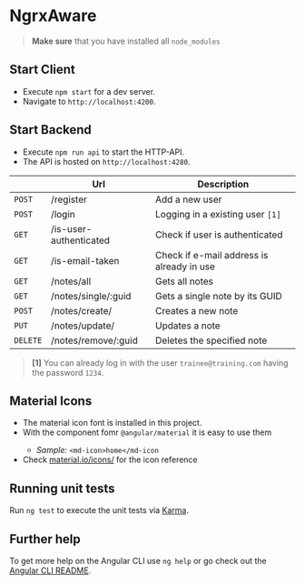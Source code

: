 # NgrxAware
> **Make sure** that you have installed all `node_modules`

## Start Client

- Execute `npm start` for a dev server.
- Navigate to `http://localhost:4200`.

## Start Backend

- Execute `npm run api` to start the HTTP-API.
- The API is hosted on `http://localhost:4280`.

|        |Url|Description|
|--------|---------|-----------|
|`POST`  |/register|Add a new user|
|`POST`  |/login   |Logging in a existing user `[1]`|
|`GET`   |/is-user-authenticated|Check if user is authenticated|
|`GET`   |/is-email-taken|Check if e-mail address is already in use|
|`GET`   |/notes/all|Gets all notes|
|`GET`   |/notes/single/:guid|Gets a single note by its GUID|
|`POST`  |/notes/create/|Creates a new note|
|`PUT`   |/notes/update/|Updates a note|
|`DELETE`|/notes/remove/:guid|Deletes the specified note|

> **[1]** You can already log in with the user `trainee@training.com` having the password `1234`.

## Material Icons

- The material icon font is installed in this project.
- With the <md-icon> component fomr `@angular/material` it is easy to use them
  - *Sample:* `<md-icon>home</md-icon`
- Check [material.io/icons/](https://material.io/icons/) for the icon reference

## Running unit tests

Run `ng test` to execute the unit tests via [Karma](https://karma-runner.github.io).

## Further help

To get more help on the Angular CLI use `ng help` or go check out the [Angular CLI README](https://github.com/angular/angular-cli/blob/master/README.md).

